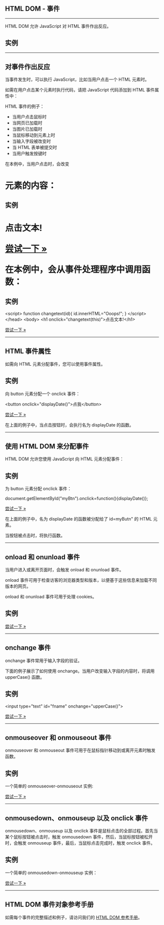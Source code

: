 ## HTML DOM - 事件

* * *

HTML DOM 允许 JavaScript 对 HTML 事件作出反应。

## 实例

  

* * *

## 对事件作出反应

当事件发生时，可以执行 JavaScript，比如当用户点击一个 HTML 元素时。

如需在用户点击某个元素时执行代码，请把 JavaScript 代码添加到 HTML 事件属性中：

HTML 事件的例子：

+   当用户点击鼠标时
+   当网页已加载时
+   当图片已加载时
+   当鼠标移动到元素上时
+   当输入字段被改变时
+   当 HTML 表单被提交时
+   当用户触发按键时

在本例中，当用户点击时，会改变 <h1> 元素的内容：

## 实例

<h1 onclick\="this.innerHTML='Ooops!'"\>点击文本!</h1\>

[尝试一下 »](https://www.runoob.com/try/tryit.php?filename=trydhtml_event_onclick2)

在本例中，会从事件处理程序中调用函数：

## 实例

<script\> function changetext(id){ id.innerHTML="Ooops!"; } </script\> </head\> <body\> <h1 onclick\="changetext(this)"\>点击文本!</h1\>

[尝试一下 »](https://www.runoob.com/try/tryit.php?filename=trydhtml_event_onclick3)

  

* * *

## HTML 事件属性

如需向 HTML 元素分配事件，您可以使用事件属性。

## 实例

向 button 元素分配一个 onclick 事件：

<button onclick\="displayDate()"\>点我</button\>

[尝试一下 »](https://www.runoob.com/try/try.php?filename=tryhtmldom_events1)

在上面的例子中，当点击按钮时，会执行名为 displayDate 的函数。

* * *

## 使用 HTML DOM 来分配事件

HTML DOM 允许您使用 JavaScript 向 HTML 元素分配事件：

## 实例

为 button 元素分配 onclick 事件：

document.getElementById("myBtn").onclick\=function(){displayDate()};

[尝试一下 »](https://www.runoob.com/try/try.php?filename=tryhtmldom_events2)

在上面的例子中，名为 displayDate 的函数被分配给了 id=myButn" 的 HTML 元素。

当按钮被点击时，将执行函数。

* * *

## onload 和 onunload 事件

当用户进入或离开页面时，会触发 onload 和 onunload 事件。

onload 事件可用于检查访客的浏览器类型和版本，以便基于这些信息来加载不同版本的网页。

onload 和 onunload 事件可用于处理 cookies。

## 实例

<body onload\="checkCookies()"\>

[尝试一下 »](https://www.runoob.com/try/try.php?filename=tryhtmldom_events_onload)

  

* * *

## onchange 事件

onchange 事件常用于输入字段的验证。

下面的例子展示了如何使用 onchange。当用户改变输入字段的内容时，将调用 upperCase() 函数。

## 实例

<input type\="text" id\="fname" onchange\="upperCase()"\>

[尝试一下 »](https://www.runoob.com/try/tryit.php?filename=tryjsref_onchange)

  

* * *

## onmouseover 和 onmouseout 事件

onmouseover 和 onmouseout 事件可用于在鼠标指针移动到或离开元素时触发函数。

## 实例

一个简单的 onmouseover-onmouseout 实例:

[尝试一下 »](https://www.runoob.com/try/try.php?filename=tryhtmldom_events_mouseover)

  

* * *

## onmousedown、onmouseup 以及 onclick 事件

onmousedown、onmouseup 以及 onclick 事件是鼠标点击的全部过程。首先当某个鼠标按钮被点击时，触发 onmousedown 事件，然后，当鼠标按钮被松开时，会触发 onmouseup 事件，最后，当鼠标点击完成时，触发 onclick 事件。

## 实例

一个简单的 onmousedown-onmouseup 实例：

[尝试一下 »](https://www.runoob.com/try/try.php?filename=tryhtmldom_events_mousedown)

  

* * *

## HTML DOM 事件对象参考手册

如需每个事件的完整描述和例子，请访问我们的 [HTML DOM 参考手册](https://www.runoob.com/jsref/jsref-tutorial.html)。
